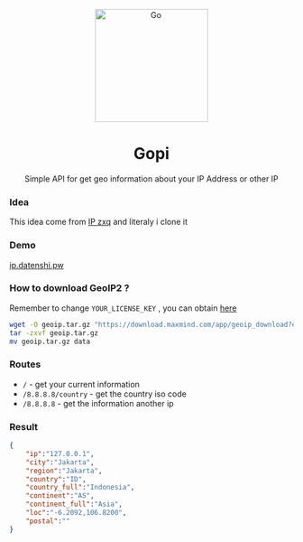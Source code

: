 <p align="center">
  <a href="https://github.com/troke12/gopi" target="blank"><img src="https://cdn.discordapp.com/attachments/874251888357441537/910394407277182976/36606a05322a3f71c8c500a03e297fe703d6e647.png" width="200" alt="Go" /></a>

</p>

<h1 align="center">Gopi</h1>
<p align="center">Simple API for get geo information about your IP Address or other IP</p>

### Idea
This idea come from [IP zxq](https://ip.zxq.co) and literaly i clone it

### Demo

[ip.datenshi.pw](https://ip.datenshi.pw)

### How to download GeoIP2 ?
Remember to change `YOUR_LICENSE_KEY` , you can obtain [here](https://www.maxmind.com/en/account)

```bash
wget -O geoip.tar.gz "https://download.maxmind.com/app/geoip_download?edition_id=GeoLite2-City&license_key=YOUR_LICENSE_KEY&suffix=tar.gz"
tar -zxvf geoip.tar.gz
mv geoip.tar.gz data
```

### Routes
- `/` - get your current information
- `/8.8.8.8/country` - get the country iso code
- `/8.8.8.8` - get the information another ip

### Result

```json
{
    "ip":"127.0.0.1",
    "city":"Jakarta",
    "region":"Jakarta",
    "country":"ID",
    "country_full":"Indonesia",
    "continent":"AS",
    "continent_full":"Asia",
    "loc":"-6.2092,106.8200",
    "postal":""
}
```
